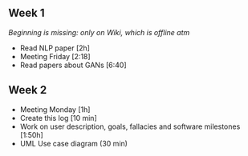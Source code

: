 ## Week 1
*Beginning is missing: only on Wiki, which is offline atm*
* Read NLP paper [2h]
* Meeting Friday [2:18]
* Read papers about GANs [6:40]

## Week 2
* Meeting Monday [1h]
* Create this log [10 min]
* Work on user description, goals, fallacies and software milestones [1:50h]
* UML Use case diagram (30 min)
